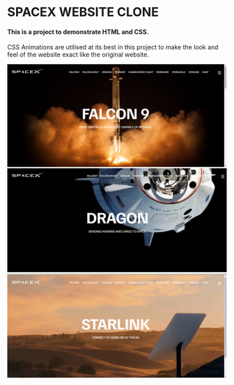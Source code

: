 <html>
  <head>
  </head>
  <body>
    <h1>SPACEX WEBSITE CLONE</h1>
    <h4>This is a project to demonstrate HTML and CSS. 
      <br>
    </h4>
     <p>CSS Animations are utilised at its best in this project to make the look and feel of the website exact like the original website.</p>
    <img src="Falcon9SS.png" alt="Falcon 9 Image">
    <img src="DragonSS.png" alt="Dragon Image">
    <img src="StarLinkSS.png" alt="Starlink Image">
  </body>
</html>
